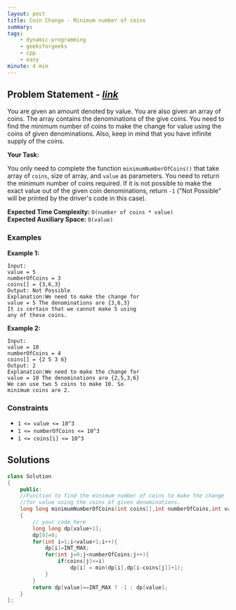 ```yaml
---
layout: post
title: Coin Change - Minimum number of coins                      
summary:
tags:
    - dynamic-programming
    - geeksforgeeks
    - cpp
    - easy
minute: 4 min
---
```


## Problem Statement - [*link*](https://practice.geeksforgeeks.org/batch-problems/coin-change-minimum-number-of-coins/0/?track=DSASP-DP&batchId=154#)  

You are given an amount denoted by value. You are also given an array of coins. The array contains the
denominations of the give coins. You need to find the minimum number of coins to make the change for value using the coins of given denominations. Also, keep in mind that you have infinite supply of the coins.

**Your Task:** 

You only need to complete the function `minimumNumberOfCoins()` that take array of `coins`, size of array, and `value` as parameters. You need to return the minimum number of coins required. If it is not possible to make the exact value out of the given coin denominations, return `-1` ("Not Possible" will be printed by the driver's code in this case).


**Expected Time Complexity:** `O(number of coins * value)`              
**Expected Auxiliary Space:** `O(value)`


### Examples

**Example 1:**   
```
Input:
value = 5
numberOfCoins = 3
coins[] = {3,6,3}
Output: Not Possible
Explanation:We need to make the change for
value = 5 The denominations are {3,6,3}
It is certain that we cannot make 5 using
any of these coins.
```

**Example 2:**   
```
Input:
value = 10
numberOfCoins = 4
coins[] = {2 5 3 6}
Output: 2
Explanation:We need to make the change for
value = 10 The denominations are {2,5,3,6}
We can use two 5 coins to make 10. So
minimum coins are 2.
```

### Constraints

+ `1 <= value <= 10^3`
+ `1 <= numberOfCoins <= 10^3`
+ `1 <= coins[i] <= 10^3`


## Solutions

```cpp
class Solution
{
    public:
    //Function to find the minimum number of coins to make the change 
    //for value using the coins of given denominations.
    long long minimumNumberOfCoins(int coins[],int numberOfCoins,int value)
    {
        // your code here
        long long dp[value+1];
        dp[0]=0;
        for(int i=1;i<value+1;i++){
            dp[i]=INT_MAX;
            for(int j=0;j<numberOfCoins;j++){
                if(coins[j]<=i)
                    dp[i] = min(dp[i],dp[i-coins[j]]+1);
            }
        }
        return dp[value]==INT_MAX ? -1 : dp[value];
    }
};
```

